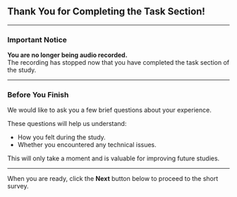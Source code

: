 ## Thank You for Completing the Task Section!

---

### Important Notice

**You are no longer being audio recorded.**  
The recording has stopped now that you have completed the task section of the study.

---

### Before You Finish

We would like to ask you a few brief questions about your experience.

These questions will help us understand:
- How you felt during the study.
- Whether you encountered any technical issues.

This will only take a moment and is valuable for improving future studies.

---

When you are ready, click the **Next** button below to proceed to the short survey.